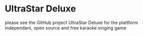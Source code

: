 # UltraStar Deluxe
please see the GitHub project UltraStar Deluxe for the plattform independant, open source and free karaoke singing game

